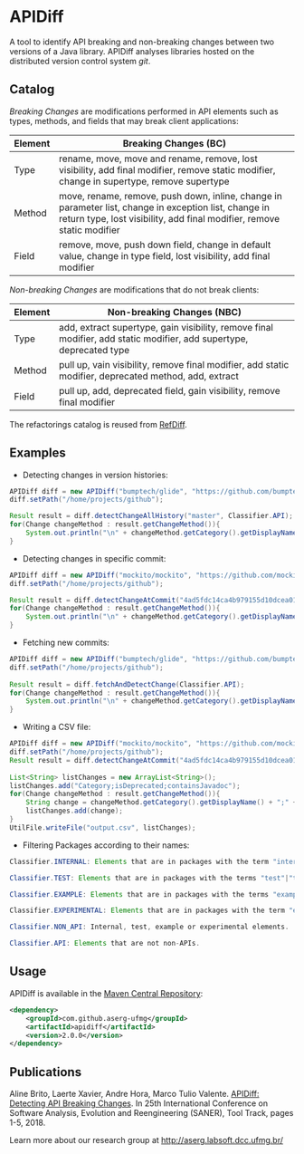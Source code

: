 # APIDiff

A tool to identify API breaking and non-breaking changes between two versions of a Java library. APIDiff analyses libraries hosted on the distributed version control system _git_.

## Catalog

_Breaking Changes_ are modifications performed in API elements such as types, methods, and fields that may break client applications:

| Element  | Breaking Changes (BC) |
| ------------- | ------------- |
| Type  | rename, move, move and rename, remove, lost visibility, add final modifier,  remove static modifier, change in supertype, remove supertype |
| Method  | move, rename, remove, push down, inline, change in parameter list, change in exception list, change in return type, lost visibility, add final modifier, remove static modifier  | 
| Field  |  remove, move, push down field, change in default value, change in type field,  lost visibility, add final modifier | 

_Non-breaking Changes_ are modifications that do not break clients:

| Element  | Non-breaking Changes (NBC) |
| ------------- | ------------- |
| Type  | add, extract supertype, gain visibility, remove final modifier, add static modifier, add supertype, deprecated type|
| Method  | pull up, vain visibility, remove final modifier, add static modifier, deprecated method, add, extract| 
| Field  | pull up, add, deprecated field, gain visibility, remove final modifier|


The refactorings catalog is reused from [RefDiff](https://github.com/aserg-ufmg/RefDiff).

## Examples

* Detecting changes in version histories:

```java
APIDiff diff = new APIDiff("bumptech/glide", "https://github.com/bumptech/glide.git");
diff.setPath("/home/projects/github");

Result result = diff.detectChangeAllHistory("master", Classifier.API);
for(Change changeMethod : result.getChangeMethod()){
    System.out.println("\n" + changeMethod.getCategory().getDisplayName() + " - " + changeMethod.getDescription());
}
```
* Detecting changes in specific commit:

```java
APIDiff diff = new APIDiff("mockito/mockito", "https://github.com/mockito/mockito.git");
diff.setPath("/home/projects/github");

Result result = diff.detectChangeAtCommit("4ad5fdc14ca4b979155d10dcea0182c82380aefa", Classifier.API);
for(Change changeMethod : result.getChangeMethod()){
    System.out.println("\n" + changeMethod.getCategory().getDisplayName() + " - " + changeMethod.getDescription());
}
```
* Fetching new commits:

```java
APIDiff diff = new APIDiff("bumptech/glide", "https://github.com/bumptech/glide.git");
diff.setPath("/home/projects/github");
    
Result result = diff.fetchAndDetectChange(Classifier.API);
for(Change changeMethod : result.getChangeMethod()){
    System.out.println("\n" + changeMethod.getCategory().getDisplayName() + " - " + changeMethod.getDescription());
}
```

* Writing a CSV file:

```java
APIDiff diff = new APIDiff("mockito/mockito", "https://github.com/mockito/mockito.git");
diff.setPath("/home/projects/github");
Result result = diff.detectChangeAtCommit("4ad5fdc14ca4b979155d10dcea0182c82380aefa", Classifier.API);
		
List<String> listChanges = new ArrayList<String>();
listChanges.add("Category;isDeprecated;containsJavadoc");
for(Change changeMethod : result.getChangeMethod()){
    String change = changeMethod.getCategory().getDisplayName() + ";" + changeMethod.isDeprecated()  + ";" + changeMethod.containsJavadoc() ;
    listChanges.add(change);
}
UtilFile.writeFile("output.csv", listChanges);
```

* Filtering Packages according to their names:

```java 
Classifier.INTERNAL: Elements that are in packages with the term "internal".

Classifier.TEST: Elements that are in packages with the terms "test"|"tests", or is in source file "src/test", or ends with "test.java"|"tests.java".

Classifier.EXAMPLE: Elements that are in packages with the terms "example"|"examples"|"sample"|"samples"|"demo"|"demos"

Classifier.EXPERIMENTAL: Elements that are in packages with the term "experimental".

Classifier.NON_API: Internal, test, example or experimental elements.

Classifier.API: Elements that are not non-APIs.
``` 

## Usage

APIDiff is available in the [Maven Central Repository](https://mvnrepository.com/artifact/com.github.aserg-ufmg/apidiff/2.0.0):

```xml
<dependency>
    <groupId>com.github.aserg-ufmg</groupId>
    <artifactId>apidiff</artifactId>
    <version>2.0.0</version>
</dependency>
```
## Publications

Aline Brito, Laerte Xavier, Andre Hora, Marco Tulio Valente. [APIDiff: Detecting API Breaking Changes](http://homepages.dcc.ufmg.br/~mtov/pub/2018-saner-apidiff.pdf). In 25th International Conference on Software Analysis, Evolution and Reengineering (SANER), Tool Track, pages 1-5, 2018.

Learn more about our research group at http://aserg.labsoft.dcc.ufmg.br/

